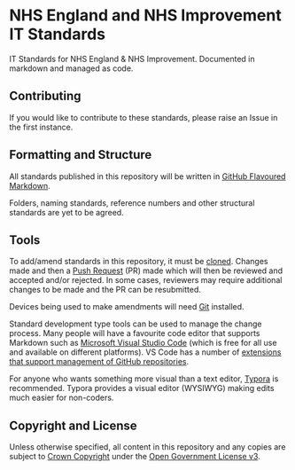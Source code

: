 # NHS England and NHS Improvement IT Standards

IT Standards for NHS England &amp; NHS Improvement. Documented in markdown and managed as code.

## Contributing

If you would like to contribute to these standards, please raise an Issue in the first instance.

## Formatting and Structure

All standards published in this repository will be written in [GitHub Flavoured Markdown](https://github.github.com/gfm/).

Folders, naming standards, reference numbers and other structural standards are yet to be agreed.

## Tools

To add/amend standards in this repository, it must be [cloned](https://help.github.com/en/github/creating-cloning-and-archiving-repositories/cloning-a-repository). Changes made and then a [Push Request](https://help.github.com/en/github/collaborating-with-issues-and-pull-requests/about-pull-requests) (PR) made which will then be reviewed and accepted and/or rejected. In some cases, reviewers may require additional changes to be made and the PR can be resubmitted.

Devices being used to make amendments will need [Git](https://git-scm.com/) installed.

Standard development type tools can be used to manage the change process. Many people will have a favourite code editor that supports Markdown such as [Microsoft Visual Studio Code](https://code.visualstudio.com/) (which is free for all use and available on different platforms). VS Code has a number of [extensions that support management of GitHub repositories](https://code.visualstudio.com/docs/editor/github).

For anyone who wants something more visual than a text editor, [Typora](https://typora.io/) is recommended. Typora provides a visual editor (WYSIWYG) making edits much easier for non-coders.

## Copyright and License

Unless otherwise specified, all content in this repository and any copies are subject to [Crown Copyright](http://www.nationalarchives.gov.uk/information-management/re-using-public-sector-information/copyright-and-re-use/crown-copyright/) under the [Open Government License v3](./LICENSE).

